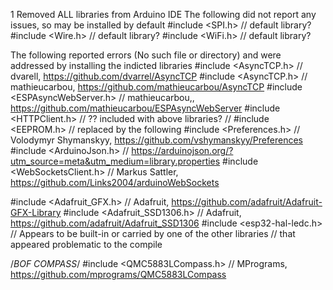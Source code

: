 1 Removed ALL libraries from Arduino IDE
The following did not report any issues, so may be installed by default
#include <SPI.h>                // default library?
#include <Wire.h>               // default library?
#include <WiFi.h>               // default library?


The following reported errors (No such file or directory) and were addressed by installing the indicted libraries
#include <AsyncTCP.h>         // dvarell, https://github.com/dvarrel/AsyncTCP
#include <AsyncTCP.h>           // mathieucarbou, https://github.com/mathieucarbou/AsyncTCP 
#include <ESPAsyncWebServer.h>  // mathieucarbou,, https://github.com/mathieucarbou/ESPAsyncWebServer
#include <HTTPClient.h>         // ?? included with above libraries?
// #include <EEPROM.h>          // replaced by the following
#include <Preferences.h>        // Volodymyr Shymanskyy, https://github.com/vshymanskyy/Preferences
#include <ArduinoJson.h>        // https://arduinojson.org/?utm_source=meta&utm_medium=library.properties
#include <WebSocketsClient.h>   // Markus Sattler, https://github.com/Links2004/arduinoWebSockets

#include <Adafruit_GFX.h>       // Adafruit, https://github.com/adafruit/Adafruit-GFX-Library
#include <Adafruit_SSD1306.h>   // Adafruit, https://github.com/adafruit/Adafruit_SSD1306
#include <esp32-hal-ledc.h>     // Appears to be built-in or carried by one of the other libraries
// that appeared problematic to the compile

/*BOF COMPASS*/
#include <QMC5883LCompass.h>    // MPrograms, https://github.com/mprograms/QMC5883LCompass
